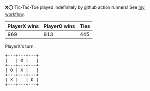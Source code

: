 :x::o: Tic-Tac-Toe played indefinitely by github action runners! See [my workflow](.github/workflows/play.yaml).

|PlayerX wins|PlayerO wins|Ties|
|-|-|-|
|969|913|445|

PlayerX's turn.

<pre>
+---+---+---+
|   | O |   |
+---+---+---+
| O | X |   |
+---+---+---+
| X |   | O |
+---+---+---+
</pre>